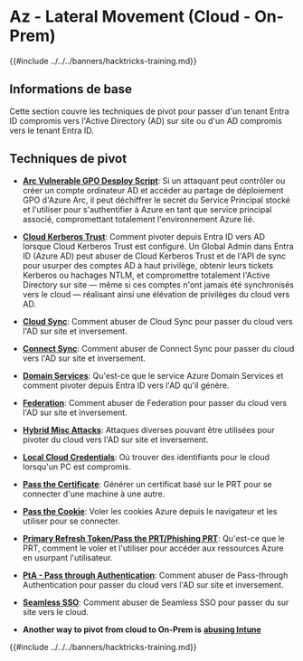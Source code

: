 # Az - Lateral Movement (Cloud - On-Prem)

{{#include ../../../banners/hacktricks-training.md}}

## Informations de base

Cette section couvre les techniques de pivot pour passer d'un tenant Entra ID compromis vers l'Active Directory (AD) sur site ou d'un AD compromis vers le tenant Entra ID.

## Techniques de pivot

- [**Arc Vulnerable GPO Desploy Script**](az-arc-vulnerable-gpo-deploy-script.md): Si un attaquant peut contrôler ou créer un compte ordinateur AD et accéder au partage de déploiement GPO d'Azure Arc, il peut déchiffrer le secret du Service Principal stocké et l'utiliser pour s'authentifier à Azure en tant que service principal associé, compromettant totalement l'environnement Azure lié.

- [**Cloud Kerberos Trust**](az-cloud-kerberos-trust.md): Comment pivoter depuis Entra ID vers AD lorsque Cloud Kerberos Trust est configuré. Un Global Admin dans Entra ID (Azure AD) peut abuser de Cloud Kerberos Trust et de l'API de sync pour usurper des comptes AD à haut privilège, obtenir leurs tickets Kerberos ou hachages NTLM, et compromettre totalement l'Active Directory sur site — même si ces comptes n'ont jamais été synchronisés vers le cloud — réalisant ainsi une élévation de privilèges du cloud vers AD.

- [**Cloud Sync**](az-cloud-sync.md): Comment abuser de Cloud Sync pour passer du cloud vers l'AD sur site et inversement.

- [**Connect Sync**](az-connect-sync.md): Comment abuser de Connect Sync pour passer du cloud vers l'AD sur site et inversement.

- [**Domain Services**](az-domain-services.md): Qu'est-ce que le service Azure Domain Services et comment pivoter depuis Entra ID vers l'AD qu'il génère.

- [**Federation**](az-federation.md): Comment abuser de Federation pour passer du cloud vers l'AD sur site et inversement.

- [**Hybrid Misc Attacks**](az-hybrid-identity-misc-attacks.md): Attaques diverses pouvant être utilisées pour pivoter du cloud vers l'AD sur site et inversement.

- [**Local Cloud Credentials**](az-local-cloud-credentials.md): Où trouver des identifiants pour le cloud lorsqu'un PC est compromis.

- [**Pass the Certificate**](az-pass-the-certificate.md): Générer un certificat basé sur le PRT pour se connecter d'une machine à une autre.

- [**Pass the Cookie**](az-pass-the-cookie.md): Voler les cookies Azure depuis le navigateur et les utiliser pour se connecter.

- [**Primary Refresh Token/Pass the PRT/Phishing PRT**](az-primary-refresh-token-prt.md): Qu'est-ce que le PRT, comment le voler et l'utiliser pour accéder aux ressources Azure en usurpant l'utilisateur.

- [**PtA - Pass through Authentication**](az-pta-pass-through-authentication.md): Comment abuser de Pass-through Authentication pour passer du cloud vers l'AD sur site et inversement.

- [**Seamless SSO**](az-seamless-sso.md): Comment abuser de Seamless SSO pour passer du sur site vers le cloud.

- **Another way to pivot from cloud to On-Prem is** [**abusing Intune**](../az-services/intune.md)


{{#include ../../../banners/hacktricks-training.md}}
